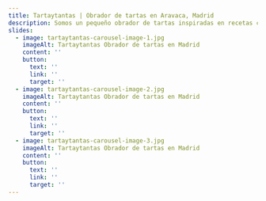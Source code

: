 ```yaml
---
title: Tartaytantas | Obrador de tartas en Aravaca, Madrid
description: Somos un pequeño obrador de tartas inspiradas en recetas clásicas, con referencias a la pastelería americana de mediados del S XX
slides:
  - image: tartaytantas-carousel-image-1.jpg
    imageAlt: Tartaytantas Obrador de tartas en Madrid
    content: ''
    button:
      text: ''
      link: ''
      target: ''
  - image: tartaytantas-carousel-image-2.jpg
    imageAlt: Tartaytantas Obrador de tartas en Madrid
    content: ''
    button:
      text: ''
      link: ''
      target: ''
  - image: tartaytantas-carousel-image-3.jpg
    imageAlt: Tartaytantas Obrador de tartas en Madrid
    content: ''
    button:
      text: ''
      link: ''
      target: ''
---
```


<container tag="section" fullwidth>
  <hero :slides="slides" logo="tartaytantas.svg" logo-alt="Tartaytantas Logo"></hero>
</container>
<container tag="section" fullwidth class="flex">
  <text-block
    content="Tartaytantas somos un pequeño obrador de tartas inspiradas en recetas clásicas, con referencias a la pastelería americana de mediados del siglo XX."
    tag="h1"
    width="1/2"
    height="3/4-screen"
    contentWidth="sm"
    class="border-t-3 border-primary border-b-3 pt-16 pb-16"
  ></text-block>
  <image-block
    image="tartaytantas-espinacas-frambuesa.jpg"
    imageAlt="Tarta de bizcocho de espinacas con frambuesas"
    width="1/2"
    height="3/4-screen"
  ></image-block>
</container>
